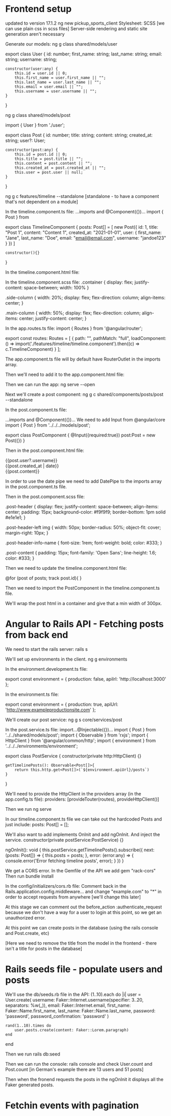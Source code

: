 # Frontend setup
updated to version 17.1.2
ng new pickup_sports_client
Stylesheet: SCSS
[we can use plain css in scss files]
Server-side rendering and static site generation aren't necessary

Generate our models:
ng g class shared/models/user

export class User {
    id: number;
    first_name: string;
    last_name: string;
    email: string;
    username: string;

    constructor(user:any) {
        this.id = user.id || 0;
        this.first_name = user.first_name || "";
        this.last_name = user.last_name || "";
        this.email = user.email || "";
        this.username = user.username || "";
    }
}

ng g class shared/models/post

import { User } from './user'; 

export class Post {
    id: number;
    title: string;
    content: string;
    created_at: string;
    user?: User;

    constructor(post:any) {
        this.id = post.id || 0;
        this.title = post.title || "";
        this.content = post.content || "";
        this.created_at = post.created_at || "";
        this.user = post.user || null;
    }
}


ng g c features/timeline --standalone
[standalone - to have a component that's not dependent on a module]

In the timeline.component.ts file:
...imports and @Component({})...
import { Post } from 

export class TimelineComponent {
    posts: Post[] = [
        new Post({
            id: 1,
            title: "Post 1",
            content: "Content 1",
            created_at: "2021-01-01",
            user: {
                first_name: "Jane",
                last_name: "Doe",
                email: "email@email.com",
                username: "jandoe123"
            }
        })
    ]

    constructor(){}
}

In the timeline.component.html file:
<div class="container">
    <div class="side-column"></div>
    <div class="main-column"></div>
    <div class="side-column"></div>
</div>

In the timeline.component.scss file:
.container {
    display: flex;
    justify-content: space-between;
    width: 100%
}

.side-column {
    width: 20%;
    display: flex;
    flex-direction: column;
    align-items: center;
}

.main-column {
    width: 50%;
    display: flex;
    flex-direction: column;
    align-items: center;
    justify-content: center;
}

In the app.routes.ts file:
import { Routes } from '@angular/router';

export const routes: Routes = [
    {
        path: "",
        pathMatch: "full",
        loadComponent: () => import('./features/timeline/timeline.component').then((c) => c.TimelineComponent)
    }
];

The app.component.ts file will by default have RouterOutlet in the imports array.

Then we'll need to add it to the app.component.html file:
<router-outlet/>

Then we can run the app:
ng serve --open

Next we'll create a post component:
ng g c shared/components/posts/post --standalone

In the post.component.ts file:

...imports and @Component({})...
We need to add Input from @angular/core
import { Post } from '../../../models/post';

export class PostComponent {
    @Input({required:true}) post:Post = new Post({})
}

Then in the post.component.html file:
<div class="post-header">
    <div class="post-header-left">
        <img src="" alt="">
        <div class="post-header-info">
            <div class="post-header-info-name">{{post.user?.username}}</div>
            <div class="post-header-info-date">{{post.created_at | date}}</div>
        </div>
    </div>
</div>

<div class="post-content">{{post.content}}</div>

In order to use the date pipe we need to add DatePipe to the imports array in the post.component.ts file.

Then in the post.component.scss file:

.post-header {
    display: flex;
    justify-content: space-between;
    align-items: center;
    padding: 15px;
    background-color: #f9f9f9;
    border-bottom: 1pm solid #e1e1e1;
}

.post-header-left img {
    width: 50px;
    border-radius: 50%;
    object-fit: cover;
    margin-right: 10px;
}

.post-header-info-name {
    font-size: 1rem;
    font-weight: bold;
    color: #333;
}

.post-content {
    padding: 15px;
    font-family: 'Open Sans';
    line-height: 1.6;
    color: #333;
}

Then we need to update the timeline.component.html file:
<div class="container">
    <div class="side-column"></div>
    <div class="main-column">
        @for (post of posts; track post.id){
            <app-post [post]="post"/>
        }
    </div>
    <div class="side-column"></div>
</div>

Then we need to import the PostComponent in the timeline.component.ts file.

We'll wrap the post html in a container and give that a min width of 300px. 

# Angular to Rails API - Fetching posts from back end
We need to start the rails server: rails s

We'll set up environments in the client.
ng g environments

In the environment.development.ts file:

export const environment = {
    production: false,
    apiIrl: 'http://localhost:3000'
};

In the environment.ts file:

export const environment = {
    production: true,
    apiUrl: 'http://www.exampleproductionsite.com'
};

We'll create our post service:
ng g s core/services/post

In the post.service.ts file:
import...@Injectable({})...
import { Post } from '../../shared/models/post';
import { Observable } from 'rxjs';
import { HttpClient } from '@angular/common/http';
import { environment } from '../../../environments/environment';

export class PostService {
    constructor(private http:HttpClient) {}

    getTimelinePosts(): Observable<Post[]>{
        return this.http.get<Post[]>(`${environment.apiUrl}/posts`)
    }
}

We'll need to provide the HttpClient in the providers array (in the app.config.ts file):
providers: [provideTouter(routes), provideHttpClient()]

Then we run ng serve

In our timeline.component.ts file we can take out the hardcoded Posts and just include:
posts: Post[] = [];

We'll also want to add implements OnInit and add ngOnInit.
And inject the service.
constructor(private postService:PostService) {}

ngOnInit(): void {
    this.postService.getTimelinePosts().subscribe({
        next: (posts: Post[]) => {
            this.posts = posts;
        },
        error: (error:any) => {
            console.error('Error fetching timeline posts', error);
        }
    })
}

We get a CORS error.
In the Gemfile of the API we add gem "rack-cors"
Then run bundle install

In the config/initializers/cors.rb file:
Comment back in the Rails.application.config.middleware...
and change "example.com" to "*" in order to accept requests from anywhere
[we'll change this later]

At this stage we can comment out the before_action :authenticate_request because we don't have a way for a user to login at this point, so we get an unauthorized error.

At this point we can create posts in the database (using the rails console and Post.create, etc)

[Here we need to remove the title from the model in the frontend - there isn't a title for posts in the database]

# Rails seeds file - populate users and posts
We'll use the db/seeds.rb file in the API:
(1..10).each do |i|
    user = User.create(
        username: Faker::Internet.username(specifier: 3..20, separators: %w(_)),
        email: Faker::Internet.email,
        first_name: Faker::Name.first_name,
        last_name: Faker::Name.last_name,
        password: 'password',
        password_confirmation: 'password'
    )

    rand(1..10).times do
        user.posts.create(content: Faker::Lorem.paragraph)
    end
end

Then we run rails db:seed

Then we can run the console: rails console
and check User.count and Post.count
[in German's example there are 13 users and 51 posts]

Then when the fronend requests the posts in the ngOnInit it displays all the Faker generated posts.

# Fetchin events with pagination

